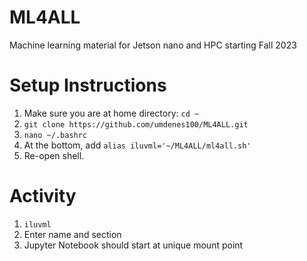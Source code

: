 # ML4ALL
Machine learning material for Jetson nano and HPC starting Fall 2023

# Setup Instructions

1. Make sure you are at home directory: `cd ~`
2. `git clone https://github.com/umdenes100/ML4ALL.git`
3. `nano ~/.bashrc`
4. At the bottom, add `alias iluvml='~/ML4ALL/ml4all.sh'`
5. Re-open shell.

# Activity

1. `iluvml`
2. Enter name and section
3. Jupyter Notebook should start at unique mount point
